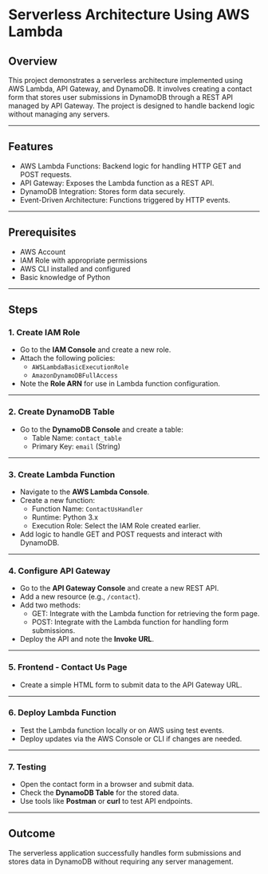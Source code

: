 # Serverless Architecture Using AWS Lambda  

## Overview  
This project demonstrates a serverless architecture implemented using AWS Lambda, API Gateway, and DynamoDB. It involves creating a contact form that stores user submissions in DynamoDB through a REST API managed by API Gateway. The project is designed to handle backend logic without managing any servers.

---

## Features  
- AWS Lambda Functions: Backend logic for handling HTTP GET and POST requests.  
- API Gateway: Exposes the Lambda function as a REST API.  
- DynamoDB Integration: Stores form data securely.  
- Event-Driven Architecture: Functions triggered by HTTP events.  

---

## Prerequisites  
- AWS Account  
- IAM Role with appropriate permissions  
- AWS CLI installed and configured  
- Basic knowledge of Python  

---

## Steps  

### 1. Create IAM Role  
- Go to the **IAM Console** and create a new role.  
- Attach the following policies:  
  - `AWSLambdaBasicExecutionRole`  
  - `AmazonDynamoDBFullAccess`  
- Note the **Role ARN** for use in Lambda function configuration.

---

### 2. Create DynamoDB Table  
- Go to the **DynamoDB Console** and create a table:  
  - Table Name: `contact_table`  
  - Primary Key: `email` (String)  

---

### 3. Create Lambda Function  
- Navigate to the **AWS Lambda Console**.  
- Create a new function:  
  - Function Name: `ContactUsHandler`  
  - Runtime: Python 3.x  
  - Execution Role: Select the IAM Role created earlier.  
- Add logic to handle GET and POST requests and interact with DynamoDB.

---

### 4. Configure API Gateway  
- Go to the **API Gateway Console** and create a new REST API.  
- Add a new resource (e.g., `/contact`).  
- Add two methods:  
  - GET: Integrate with the Lambda function for retrieving the form page.  
  - POST: Integrate with the Lambda function for handling form submissions.  
- Deploy the API and note the **Invoke URL**.

---

### 5. Frontend - Contact Us Page  
- Create a simple HTML form to submit data to the API Gateway URL.

---

### 6. Deploy Lambda Function  
- Test the Lambda function locally or on AWS using test events.  
- Deploy updates via the AWS Console or CLI if changes are needed.

---

### 7. Testing  
- Open the contact form in a browser and submit data.  
- Check the **DynamoDB Table** for the stored data.  
- Use tools like **Postman** or **curl** to test API endpoints.  

---

## Outcome  
The serverless application successfully handles form submissions and stores data in DynamoDB without requiring any server management.
